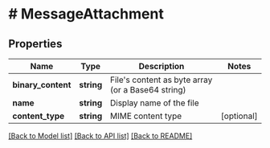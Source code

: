 # # MessageAttachment

## Properties

Name | Type | Description | Notes
------------ | ------------- | ------------- | -------------
**binary_content** | **string** | File&#39;s content as byte array (or a Base64 string) |
**name** | **string** | Display name of the file |
**content_type** | **string** | MIME content type | [optional]

[[Back to Model list]](../../README.md#models) [[Back to API list]](../../README.md#endpoints) [[Back to README]](../../README.md)
